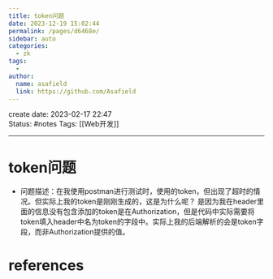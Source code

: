 ```yaml
---
title: token问题
date: 2023-12-19 15:02:44
permalink: /pages/d6468e/
sidebar: auto
categories:
  - zk
tags:
  - 
author: 
  name: asafield
  link: https://github.com/Asafield
---
```

create date: 2023-02-17 22:47  
Status: #notes
Tags: [[Web开发]]

---

# token问题
- 问题描述：在我使用postman进行测试时，使用的token，但出现了超时的情况。但实际上我的token是刚刚生成的，这是为什么呢？
	是因为我在header里面的信息没有包含添加的token是在Authorization，但是代码中实际需要将token填入header中名为token的字段中。实际上我的后端解析的会是token字段，而非Authorization提供的值。

# references